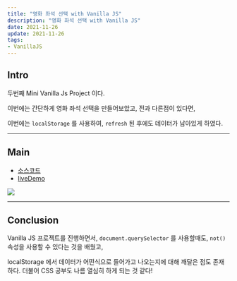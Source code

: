 ```yaml
---
title: "영화 좌석 선택 with Vanilla JS"
description: "영화 좌석 선택 with Vanilla JS"
date: 2021-11-26
update: 2021-11-26
tags:
- VanillaJS
---
```


## Intro

두번째 Mini Vanilla Js Project 이다.

이번에는 간단하게 영화 좌석 선택을 만들어보았고, 전과 다른점이 있다면,

이번에는 `localStorage` 를 사용하여, `refresh` 된 후에도 데이터가 남아있게 하였다.

---

## Main

- [소스코드](https://github.com/sh981013s/Projects-with-VanillaJs/tree/main/Movie-Seat-Booking)
- [liveDemo](https://hwani-vanillajs.netlify.app/form-validator/)


![](movie-seat.gif)

---

## Conclusion

Vanilla JS 프로젝트를 진행하면서, `document.querySelector` 를 사용할때도, `not()` 속성을 사용할 수 있다는 것을 배웠고, 

localStorage 에서 데이터가 어떤식으로 들어가고 나오는지에 대해 깨달은 점도 존재하다. 더불어 CSS 공부도 나름 열심히 하게 되는 것 같다!

